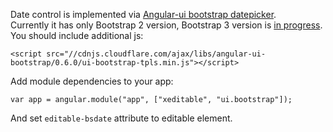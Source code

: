 Date control is implemented via [Angular-ui bootstrap datepicker](http://angular-ui.github.io/bootstrap/#/datepicker).  
Currently it has only Bootstrap 2 version, Bootstrap 3 version is [in progress](https://github.com/angular-ui/bootstrap/issues?milestone=6).  
You should include additional js:

	<script src="//cdnjs.cloudflare.com/ajax/libs/angular-ui-bootstrap/0.6.0/ui-bootstrap-tpls.min.js"></script>

Add module dependencies to your app:

	var app = angular.module("app", ["xeditable", "ui.bootstrap"]);

And set `editable-bsdate` attribute to editable element.